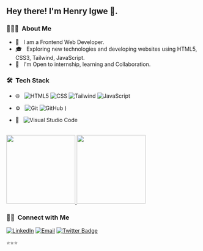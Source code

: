 
<h2> Hey there! I'm Henry Igwe 👋.</h2>

<h3> 👨🏻‍💻 &nbsp;About Me </h3>

- 🤔 &nbsp; I am a Frontend Web Developer.
- 🎓 &nbsp; Exploring new technologies and developing websites using HTML5, CSS3, Tailwind, JavaScript.
- 💼 &nbsp; I'm Open to internship, learning and Collaboration.

<h3> 🛠 &nbsp;Tech Stack</h3>

- 🌐 &nbsp;
  ![HTML5](https://img.shields.io/badge/-HTML5-333333?style=flat&logo=HTML5)
  ![CSS](https://img.shields.io/badge/-CSS-333333?style=flat&logo=CSS3&logoColor=1572B6)
  ![Tailwind](https://ibb.co/X7GCXbL)
  ![JavaScript](https://img.shields.io/badge/-JavaScript-333333?style=flat&logo=javascript)
 
- ⚙️ &nbsp;
  ![Git](https://img.shields.io/badge/-Git-333333?style=flat&logo=git)
  ![GitHub](https://img.shields.io/badge/-GitHub-333333?style=flat&logo=github)
)
- 🔧 &nbsp;
  ![Visual Studio Code](https://img.shields.io/badge/-Visual%20Studio%20Code-333333?style=flat&logo=visual-studio-code&logoColor=007ACC)
  

<br/>

<a href="https://github.com/AVS1508">
  <img height="180em" src="https://github-readme-stats.vercel.app/api?username=Ighenri&theme=buefy&show_icons=true" />
  <img height="180em" src="https://github-readme-stats.vercel.app/api/top-langs/?username=Ighenri&theme=buefy&layout=compact" />
</a>

<br/>

<h3> 🤝🏻 &nbsp;Connect with Me </h3>

<p align="center">

<a href="https://www.linkedin.com/in/henry-igwe-8bba751b6/"><img alt="LinkedIn" src="https://img.shields.io/badge/LinkedIn-Henry%20Igwe%20-blue?style=flat-square&logo=linkedin"></a>
<a href="mailto:igwehenry740@gmail.com"><img alt="Email" src="https://img.shields.io/badge/Email-Igwehenry740@gmail.com-blue?style=flat-square&logo=gmail"></a>
 [![Twitter Badge](https://img.shields.io/badge/-Twitter-1da1f2?style=flat-square&labelColor=1da1f2&logo=twitter&logoColor=white&link=https://twitter.com/Yaronzz)](https://twitter.com/henryIgweDev)
</p>

⭐️⭐️⭐️
